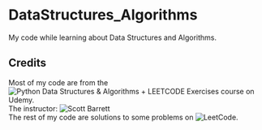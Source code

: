 # DataStructures_Algorithms
My code while learning about Data Structures and Algorithms.

## Credits

Most of my code are from the ![Python Data Structures & Algorithms + LEETCODE Exercises](https://ascend.udemy.com/course/data-structures-algorithms-python/) course on Udemy. <br>
The instructor: ![Scott Barrett](https://ascend.udemy.com/user/scott-barrett-16/) <br>
The rest of my code are solutions to some problems on ![LeetCode](https://leetcode.com/). <br>


